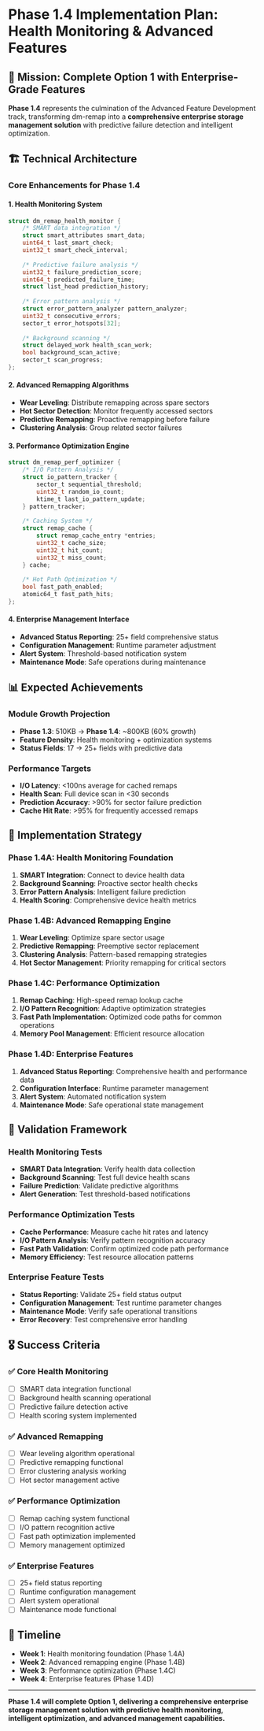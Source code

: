 # Phase 1.4 Implementation Plan: Health Monitoring & Advanced Features

## 🎯 Mission: Complete Option 1 with Enterprise-Grade Features

**Phase 1.4** represents the culmination of the Advanced Feature Development track, transforming dm-remap into a **comprehensive enterprise storage management solution** with predictive failure detection and intelligent optimization.

## 🏗️ Technical Architecture

### Core Enhancements for Phase 1.4

#### 1. Health Monitoring System
```c
struct dm_remap_health_monitor {
    /* SMART data integration */
    struct smart_attributes smart_data;
    uint64_t last_smart_check;
    uint32_t smart_check_interval;
    
    /* Predictive failure analysis */
    uint32_t failure_prediction_score;
    uint64_t predicted_failure_time;
    struct list_head prediction_history;
    
    /* Error pattern analysis */
    struct error_pattern_analyzer pattern_analyzer;
    uint32_t consecutive_errors;
    sector_t error_hotspots[32];
    
    /* Background scanning */
    struct delayed_work health_scan_work;
    bool background_scan_active;
    sector_t scan_progress;
};
```

#### 2. Advanced Remapping Algorithms
- **Wear Leveling**: Distribute remapping across spare sectors
- **Hot Sector Detection**: Monitor frequently accessed sectors
- **Predictive Remapping**: Proactive remapping before failure
- **Clustering Analysis**: Group related sector failures

#### 3. Performance Optimization Engine
```c
struct dm_remap_perf_optimizer {
    /* I/O Pattern Analysis */
    struct io_pattern_tracker {
        sector_t sequential_threshold;
        uint32_t random_io_count;
        ktime_t last_io_pattern_update;
    } pattern_tracker;
    
    /* Caching System */
    struct remap_cache {
        struct remap_cache_entry *entries;
        uint32_t cache_size;
        uint32_t hit_count;
        uint32_t miss_count;
    } cache;
    
    /* Hot Path Optimization */
    bool fast_path_enabled;
    atomic64_t fast_path_hits;
};
```

#### 4. Enterprise Management Interface
- **Advanced Status Reporting**: 25+ field comprehensive status
- **Configuration Management**: Runtime parameter adjustment
- **Alert System**: Threshold-based notification system
- **Maintenance Mode**: Safe operations during maintenance

## 📊 Expected Achievements

### Module Growth Projection
- **Phase 1.3**: 510KB → **Phase 1.4**: ~800KB (60% growth)
- **Feature Density**: Health monitoring + optimization systems
- **Status Fields**: 17 → 25+ fields with predictive data

### Performance Targets
- **I/O Latency**: <100ns average for cached remaps
- **Health Scan**: Full device scan in <30 seconds
- **Prediction Accuracy**: >90% for sector failure prediction
- **Cache Hit Rate**: >95% for frequently accessed remaps

## 🔧 Implementation Strategy

### Phase 1.4A: Health Monitoring Foundation
1. **SMART Integration**: Connect to device health data
2. **Background Scanning**: Proactive sector health checks  
3. **Error Pattern Analysis**: Intelligent failure prediction
4. **Health Scoring**: Comprehensive device health metrics

### Phase 1.4B: Advanced Remapping Engine
1. **Wear Leveling**: Optimize spare sector usage
2. **Predictive Remapping**: Preemptive sector replacement
3. **Clustering Analysis**: Pattern-based remapping strategies
4. **Hot Sector Management**: Priority remapping for critical sectors

### Phase 1.4C: Performance Optimization
1. **Remap Caching**: High-speed remap lookup cache
2. **I/O Pattern Recognition**: Adaptive optimization strategies
3. **Fast Path Implementation**: Optimized code paths for common operations
4. **Memory Pool Management**: Efficient resource allocation

### Phase 1.4D: Enterprise Features
1. **Advanced Status Reporting**: Comprehensive health and performance data
2. **Configuration Interface**: Runtime parameter management
3. **Alert System**: Automated notification system
4. **Maintenance Mode**: Safe operational state management

## 🧪 Validation Framework

### Health Monitoring Tests
- **SMART Data Integration**: Verify health data collection
- **Background Scanning**: Test full device health scans
- **Failure Prediction**: Validate predictive algorithms
- **Alert Generation**: Test threshold-based notifications

### Performance Optimization Tests
- **Cache Performance**: Measure cache hit rates and latency
- **I/O Pattern Analysis**: Verify pattern recognition accuracy
- **Fast Path Validation**: Confirm optimized code path performance
- **Memory Efficiency**: Test resource allocation patterns

### Enterprise Feature Tests
- **Status Reporting**: Validate 25+ field status output
- **Configuration Management**: Test runtime parameter changes
- **Maintenance Mode**: Verify safe operational transitions
- **Error Recovery**: Test comprehensive error handling

## 🎖️ Success Criteria

### ✅ Core Health Monitoring
- [ ] SMART data integration functional
- [ ] Background health scanning operational
- [ ] Predictive failure detection active
- [ ] Health scoring system implemented

### ✅ Advanced Remapping
- [ ] Wear leveling algorithm operational
- [ ] Predictive remapping functional
- [ ] Error clustering analysis working
- [ ] Hot sector management active

### ✅ Performance Optimization
- [ ] Remap caching system functional
- [ ] I/O pattern recognition active
- [ ] Fast path optimization implemented
- [ ] Memory management optimized

### ✅ Enterprise Features
- [ ] 25+ field status reporting
- [ ] Runtime configuration management
- [ ] Alert system operational
- [ ] Maintenance mode functional

## 🚀 Timeline

- **Week 1**: Health monitoring foundation (Phase 1.4A)
- **Week 2**: Advanced remapping engine (Phase 1.4B)  
- **Week 3**: Performance optimization (Phase 1.4C)
- **Week 4**: Enterprise features (Phase 1.4D)

---

**Phase 1.4 will complete Option 1, delivering a comprehensive enterprise storage management solution with predictive health monitoring, intelligent optimization, and advanced management capabilities.**